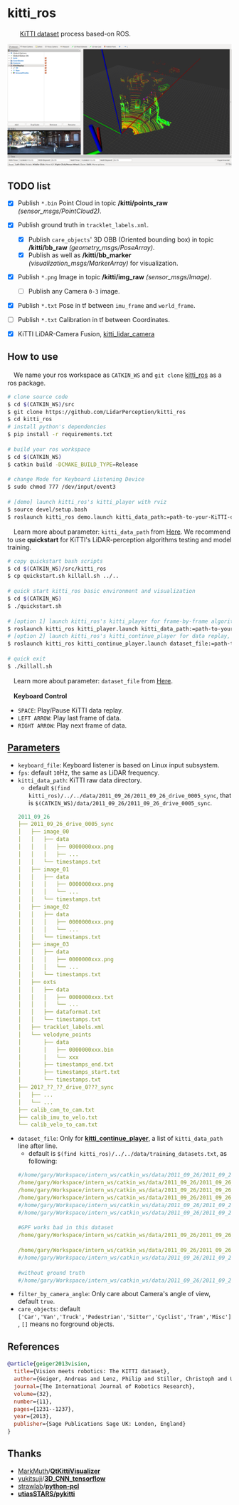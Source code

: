 # kitti_ros
　　[KiTTI dataset](http://www.cvlibs.net/datasets/kitti/) process based-on ROS.
<p align="center">
    <img src=".readme/demo.png" width="720px" alt=""/>
</p>


## TODO list
- [x] Publish `*.bin` Point Cloud in topic **/kitti/points_raw** _(sensor_msgs/PointCloud2)_.
- [x] Publish ground truth in `tracklet_labels.xml`.
    - [x] Publish `care_objects`' 3D OBB (Oriented bounding box) in topic **/kitti/bb_raw** _(geometry_msgs/PoseArray)_.
    - [x] Publish as well as **/kitti/bb_marker** _(visualization_msgs/MarkerArray)_ for visualization.
- [x] Publish `*.png` Image in topic **/kitti/img_raw** _(sensor_msgs/Image)_.
    - [ ] Publish any Camera `0-3` image.
- [x] Publish `*.txt` Pose in tf between `imu_frame` and `world_frame`.
- [ ] Publish `*.txt` Calibration in tf between Coordinates.
- [x] KiTTI LiDAR-Camera Fusion, [kitti_lidar_camera](https://github.com/LidarPerception/kitti_lidar_camera)


## How to use
　We name your ros workspace as `CATKIN_WS` and `git clone` [kitti_ros](https://github.com/LidarPerception/kitti_ros) as a ros package.
```bash
# clone source code
$ cd $(CATKIN_WS)/src
$ git clone https://github.com/LidarPerception/kitti_ros
$ cd kitti_ros
# install python's dependencies
$ pip install -r requirements.txt 

# build your ros workspace
$ cd $(CATKIN_WS)
$ catkin build -DCMAKE_BUILD_TYPE=Release

# change Mode for Keyboard Listening Device
$ sudo chmod 777 /dev/input/event3

# [demo] launch kitti_ros's kitti_player with rviz
$ source devel/setup.bash
$ roslaunch kitti_ros demo.launch kitti_data_path:=path-to-your-KiTTI-dataset
```
　Learn more about parameter: `kitti_data_path` from [Here](#parameters). We recommend to use **quickstart** for KiTTI's LiDAR-perception algorithms testing and model training.
```bash
# copy quickstart bash scripts
$ cd $(CATKIN_WS)/src/kitti_ros
$ cp quickstart.sh killall.sh ../..

# quick start kitti_ros basic environment and visualization
$ cd $(CATKIN_WS)
$ ./quickstart.sh 

# [option 1] launch kitti_ros's kitti_player for frame-by-frame algorithm testing
$ roslaunch kitti_ros kitti_player.launch kitti_data_path:=path-to-your-KiTTI-dataset
# [option 2] launch kitti_ros's kitti_continue_player for data replay, like model training
$ roslaunch kitti_ros kitti_continue_player.launch dataset_file:=path-to-your-KiTTI-dataset-list-file

# quick exit
$ ./killall.sh
```
　Learn more about parameter: `dataset_file` from [Here](#parameters).

　**Keyboard Control**
+ `SPACE`: Play/Pause KiTTI data replay.
+ `LEFT ARROW`: Play last frame of data.
+ `RIGHT ARROW`: Play next frame of data.

## [Parameters](./launch/kitti_player.launch)
+ `keyboard_file`: Keyboard listener is based on Linux input subsystem.
+ `fps`: default `10`Hz, the same as LiDAR frequency.
+ `kitti_data_path`: KiTTI raw data directory.
    + default `$(find kitti_ros)/../../data/2011_09_26/2011_09_26_drive_0005_sync`, that is `$(CATKIN_WS)/data/2011_09_26/2011_09_26_drive_0005_sync`.
    ```yaml
    2011_09_26
    ├── 2011_09_26_drive_0005_sync
    │   ├── image_00
    │   │   ├── data
    │   │   │   ├── 0000000xxx.png
    │   │   │   ├── ...
    │   │   └── timestamps.txt
    │   ├── image_01
    │   │   ├── data
    │   │   │   ├── 0000000xxx.png
    │   │   │   └── ...
    │   │   └── timestamps.txt
    │   ├── image_02
    │   │   ├── data
    │   │   │   ├── 0000000xxx.png
    │   │   │   └── ...
    │   │   └── timestamps.txt
    │   ├── image_03
    │   │   ├── data
    │   │   │   ├── 0000000xxx.png
    │   │   │   └── ...
    │   │   └── timestamps.txt
    │   ├── oxts
    │   │   ├── data
    │   │   │   ├── 0000000xxx.txt
    │   │   │   └── ...
    │   │   ├── dataformat.txt
    │   │   └── timestamps.txt
    │   ├── tracklet_labels.xml
    │   └── velodyne_points
    │       ├── data
    │       │   ├── 0000000xxx.bin
    │       │   └── xxx
    │       ├── timestamps_end.txt
    │       ├── timestamps_start.txt
    │       └── timestamps.txt
    ├── 201?_??_??_drive_0???_sync
    │   ├── ...
    │   └── ...
    ├── calib_cam_to_cam.txt
    ├── calib_imu_to_velo.txt
    └── calib_velo_to_cam.txt
    ```
+ `dataset_file`: Only for **[kitti_continue_player](./launch/kitti_continue_player.launch)**, a list of `kitti_data_path` line after line.
    + default is `$(find kitti_ros)/../../data/training_datasets.txt`, as following:
    ```yaml
    #/home/gary/Workspace/intern_ws/catkin_ws/data/2011_09_26/2011_09_26_drive_0001_sync
    /home/gary/Workspace/intern_ws/catkin_ws/data/2011_09_26/2011_09_26_drive_0005_sync
    /home/gary/Workspace/intern_ws/catkin_ws/data/2011_09_26/2011_09_26_drive_0014_sync
    /home/gary/Workspace/intern_ws/catkin_ws/data/2011_09_26/2011_09_26_drive_0017_sync
    #/home/gary/Workspace/intern_ws/catkin_ws/data/2011_09_26/2011_09_26_drive_0018_sync
    #/home/gary/Workspace/intern_ws/catkin_ws/data/2011_09_26/2011_09_26_drive_0020_sync
    
    #GPF works bad in this dataset
    /home/gary/Workspace/intern_ws/catkin_ws/data/2011_09_26/2011_09_26_drive_0027_sync
    
    /home/gary/Workspace/intern_ws/catkin_ws/data/2011_09_26/2011_09_26_drive_0060_sync
    #/home/gary/Workspace/intern_ws/catkin_ws/data/2011_09_26/2011_09_26_drive_0091_sync
    
    #without ground truth
    #/home/gary/Workspace/intern_ws/catkin_ws/data/2011_09_26/2011_09_26_drive_0117_sync
    ```
+ `filter_by_camera_angle`: Only care about Camera's angle of view, default `true`.
+ `care_objects`: default `['Car','Van','Truck','Pedestrian','Sitter','Cyclist','Tram','Misc']`, `[]` means no forground objects.


## References
```bibtex
@article{geiger2013vision,
  title={Vision meets robotics: The KITTI dataset},
  author={Geiger, Andreas and Lenz, Philip and Stiller, Christoph and Urtasun, Raquel},
  journal={The International Journal of Robotics Research},
  volume={32},
  number={11},
  pages={1231--1237},
  year={2013},
  publisher={Sage Publications Sage UK: London, England}
}
```


## Thanks
+ [MarkMuth](https://github.com/MarkMuth)/[**QtKittiVisualizer**](https://github.com/MarkMuth/QtKittiVisualizer)
+ [yukitsuji](https://github.com/yukitsuji)/[**3D_CNN_tensorflow** ](https://github.com/yukitsuji/3D_CNN_tensorflow/blob/master/input_velodyne.py)
+ [strawlab](https://github.com/strawlab/python-pcl)/[**python-pcl** ](https://github.com/Durant35/python-pcl)
+ [**utiasSTARS/pykitti**](https://github.com/utiasSTARS/pykitti)


